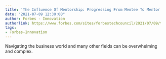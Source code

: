 ```yaml
---
title: 'The Influence Of Mentorship: Progressing From Mentee To Mentor'
date: "2021-07-09 12:30:00"
author: Forbes - Innovation
authorlink: https://www.forbes.com/sites/forbestechcouncil/2021/07/09/the-influence-of-mentorship-progressing-from-mentee-to-mentor/
tags:
- Forbes-Innovation
---
```

Navigating the business world and many other fields can be overwhelming and complex.